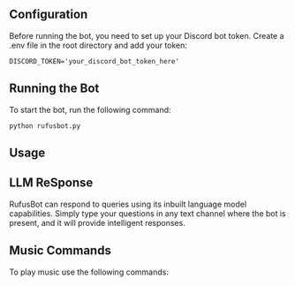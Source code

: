 
## Configuration
Before running the bot, you need to set up your Discord bot token. Create a .env file in the root directory and add your token:


    DISCORD_TOKEN='your_discord_bot_token_here'

## Running the Bot

To start the bot, run the following command:

    python rufusbot.py

## Usage

## LLM ReSponse

RufusBot can respond to queries using its inbuilt language model capabilities. Simply type your questions in any text channel where the bot is present, and it will provide intelligent responses.

## Music Commands

To play music use the following commands:
